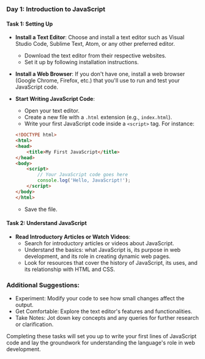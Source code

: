 ### Day 1: Introduction to JavaScript

#### Task 1: Setting Up
- **Install a Text Editor**: Choose and install a text editor such as Visual Studio Code, Sublime Text, Atom, or any other preferred editor.
    - Download the text editor from their respective websites.
    - Set it up by following installation instructions.

- **Install a Web Browser**: If you don't have one, install a web browser (Google Chrome, Firefox, etc.) that you'll use to run and test your JavaScript code.

- **Start Writing JavaScript Code**:
    - Open your text editor.
    - Create a new file with a `.html` extension (e.g., `index.html`).
    - Write your first JavaScript code inside a `<script>` tag. For instance:
    ```html
    <!DOCTYPE html>
    <html>
    <head>
        <title>My First JavaScript</title>
    </head>
    <body>
        <script>
            // Your JavaScript code goes here
            console.log('Hello, JavaScript!');
        </script>
    </body>
    </html>
    ```
    - Save the file.

#### Task 2: Understand JavaScript
- **Read Introductory Articles or Watch Videos**:
    - Search for introductory articles or videos about JavaScript.
    - Understand the basics: what JavaScript is, its purpose in web development, and its role in creating dynamic web pages.
    - Look for resources that cover the history of JavaScript, its uses, and its relationship with HTML and CSS.

### Additional Suggestions:
- Experiment: Modify your code to see how small changes affect the output.
- Get Comfortable: Explore the text editor's features and functionalities.
- Take Notes: Jot down key concepts and any queries for further research or clarification.

Completing these tasks will set you up to write your first lines of JavaScript code and lay the groundwork for understanding the language's role in web development.